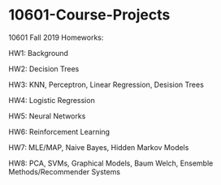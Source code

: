 # 10601-Course-Projects
10601 Fall 2019 Homeworks:

HW1: Background

HW2: Decision Trees

HW3: KNN, Perceptron, Linear Regression, Desision Trees

HW4: Logistic Regression

HW5: Neural Networks

HW6: Reinforcement Learning

HW7: MLE/MAP, Naive Bayes, Hidden Markov Models

HW8: PCA, SVMs, Graphical Models, Baum Welch, Ensemble Methods/Recommender Systems
